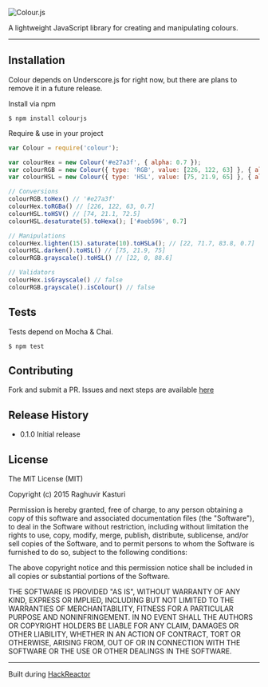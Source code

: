 ![Colour.js](http://i.imgur.com/UImGik3.png)

A lightweight JavaScript library for creating and manipulating colours.

---

## Installation

Colour depends on Underscore.js for right now, but there are plans to remove it in a future release.

Install via npm

```
$ npm install colourjs
```

Require & use in your project

```javascript
var Colour = require('colour');

var colourHex = new Colour('#e27a3f', { alpha: 0.7 });
var colourRGB = new Colour({ type: 'RGB', value: [226, 122, 63] }, { alpha: 0.7 });
var colourHSL = new Colour({ type: 'HSL', value: [75, 21.9, 65] }, { alpha: 0.7 });

// Conversions
colourRGB.toHex() // '#e27a3f'
colourHex.toRGBa() // [226, 122, 63, 0.7]
colourHSL.toHSV() // [74, 21.1, 72.5]
colourHSL.desaturate(5).toHexa(); ['#aeb596', 0.7]

// Manipulations
colourHex.lighten(15).saturate(10).toHSLa(); // [22, 71.7, 83.8, 0.7]
colourHSL.darken().toHSL() // [75, 21.9, 75]
colourRGB.grayscale().toHSL() // [22, 0, 88.6]

// Validators
colourHex.isGrayscale() // false
colourRGB.grayscale().isColour() // false
```

## Tests

Tests depend on Mocha & Chai.

```
$ npm test
```

## Contributing

Fork and submit a PR. Issues and next steps are available [here](https://github.com/d4ncer/colour/issues)

## Release History

* 0.1.0 Initial release

## License

The MIT License (MIT)

Copyright (c) 2015 Raghuvir Kasturi

Permission is hereby granted, free of charge, to any person obtaining a copy
of this software and associated documentation files (the "Software"), to deal
in the Software without restriction, including without limitation the rights
to use, copy, modify, merge, publish, distribute, sublicense, and/or sell
copies of the Software, and to permit persons to whom the Software is
furnished to do so, subject to the following conditions:

The above copyright notice and this permission notice shall be included in all
copies or substantial portions of the Software.

THE SOFTWARE IS PROVIDED "AS IS", WITHOUT WARRANTY OF ANY KIND, EXPRESS OR
IMPLIED, INCLUDING BUT NOT LIMITED TO THE WARRANTIES OF MERCHANTABILITY,
FITNESS FOR A PARTICULAR PURPOSE AND NONINFRINGEMENT. IN NO EVENT SHALL THE
AUTHORS OR COPYRIGHT HOLDERS BE LIABLE FOR ANY CLAIM, DAMAGES OR OTHER
LIABILITY, WHETHER IN AN ACTION OF CONTRACT, TORT OR OTHERWISE, ARISING FROM,
OUT OF OR IN CONNECTION WITH THE SOFTWARE OR THE USE OR OTHER DEALINGS IN THE
SOFTWARE.

---

Built during [HackReactor](http://www.hackreactor.com/)